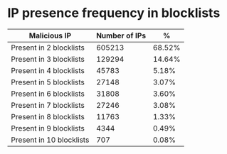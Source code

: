 # IP presence frequency in blocklists
| Malicious IP | Number of IPs | % |
|----|----|----|
| Present in 2 blocklists | 605213 | 68.52% |
| Present in 3 blocklists | 129294 | 14.64% |
| Present in 4 blocklists | 45783 | 5.18% |
| Present in 5 blocklists | 27148 | 3.07% |
| Present in 6 blocklists | 31808 | 3.60% |
| Present in 7 blocklists | 27246 | 3.08% |
| Present in 8 blocklists | 11763 | 1.33% |
| Present in 9 blocklists | 4344 | 0.49% |
| Present in 10 blocklists | 707 | 0.08% |
